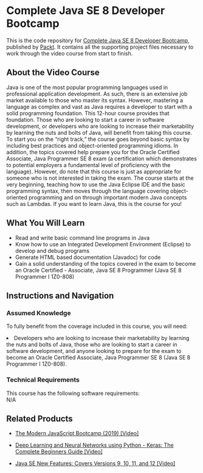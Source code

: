 


# Complete Java SE 8 Developer Bootcamp		
This is the code repository for [Complete Java SE 8 Developer Bootcamp](https://www.packtpub.com/application-development/complete-java-se-8-developer-bootcamp-video), published by [Packt](https://www.packtpub.com/?utm_source=github). It contains all the supporting project files necessary to work through the video course from start to finish.
## About the Video Course
Java is one of the most popular programming languages used in professional application development. As such, there is an extensive job market available to those who master its syntax. However, mastering a language as complex and vast as Java requires a developer to start with a solid programming foundation. This 12-hour course provides that foundation. Those who are looking to start a career in software development, or developers who are looking to increase their marketability by learning the nuts and bolts of Java, will benefit from taking this course. To start you on the “right track,” the course goes beyond basic syntax by including best practices and object-oriented programming idioms. In addition, the topics covered help prepare you for the Oracle Certified Associate, Java Programmer SE 8 exam (a certification which demonstrates to potential employers a fundamental level of proficiency with the language). However, do note that this course is just as appropriate for someone who is not interested in taking the exam. The course starts at the very beginning, teaching how to use the Java Eclipse IDE and the basic programming syntax, then moves through the language covering object-oriented programming and on through important modern Java concepts such as Lambdas. If you want to learn Java, this is the course for you!

<H2>What You Will Learn</H2>
<DIV class=book-info-will-learn-text>
<UL>
<LI> Read and write basic command line programs in Java</LI>
<LI> Know how to use an Integrated Development Environment (Eclipse) to develop and debug programs</LI>
<LI> Generate HTML based documentation (Javadoc) for code</LI>
<LI> Gain a solid understanding of the topics covered in the exam to become an Oracle Certified - Associate, Java SE 8 Programmer (Java SE 8 Programmer I 1Z0-808)</LI>
</UL></DIV>

## Instructions and Navigation
### Assumed Knowledge
To fully benefit from the coverage included in this course, you will need:<br/>
<DIV class=book-info-will-learn-text>
<LI> Developers who are looking to increase their marketability by learning the nuts and bolts of Java, those who are looking to start a career in software development, and anyone looking to prepare for the exam to become an Oracle Certified Associate, Java Programmer SE 8 (Java SE 8 Programmer I 1Z0-808).</LI> 
<DIV>

### Technical Requirements
This course has the following software requirements:<br/>
N/A

## Related Products
* [The Modern JavaScript Bootcamp (2019) [Video]](https://www.packtpub.com/application-development/modern-javascript-bootcamp-2019-video)

* [Deep Learning and Neural Networks using Python - Keras: The Complete Beginners Guide [Video]]( https://www.packtpub.com/application-development/deep-learning-and-neural-networks-using-python-keras-complete-beginners-guid)

* [Java SE New Features: Covers Versions 9, 10, 11, and 12 [Video]]( https://www.packtpub.com/application-development/java-se-new-features-covers-versions-9-10-11-and-12-video)
